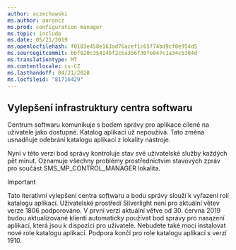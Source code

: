 ```yaml
---
author: aczechowski
ms.author: aaroncz
ms.prod: configuration-manager
ms.topic: include
ms.date: 05/21/2019
ms.openlocfilehash: f0103e458e163ad76acef1c65f74bd9cf0e954d5
ms.sourcegitcommit: bbf820c35414bf2cba356f30fe047c1a34c5384d
ms.translationtype: MT
ms.contentlocale: cs-CZ
ms.lasthandoff: 04/21/2020
ms.locfileid: "81716429"
---
```

## <a name="software-center-infrastructure-improvements"></a><a name="bkmk_swctr"></a>Vylepšení infrastruktury centra softwaru

<!--3555950-->

Centrum softwaru komunikuje s bodem správy pro aplikace cílené na uživatele jako dostupné. Katalog aplikací už nepoužívá. Tato změna usnadňuje odebrání katalogu aplikací z lokality nástroje.

Nyní v této verzi bod správy kontroluje stav své uživatelské služby každých pět minut. Oznamuje všechny problémy prostřednictvím stavových zpráv pro součást SMS_MP_CONTROL_MANAGER lokalita.

> [!Important]  
> Tato iterativní vylepšení centra softwaru a bodu správy slouží k vyřazení rolí katalogu aplikací. Uživatelské prostředí Silverlight není pro aktuální větev verze 1806 podporováno. V první verzi aktuální větve od 30. června 2019 budou aktualizované klienti automaticky používat bod správy pro nasazení aplikací, která jsou k dispozici pro uživatele. Nebudete také moci instalovat nové role katalogu aplikací. Podpora končí pro role katalogu aplikací s verzí 1910.  
